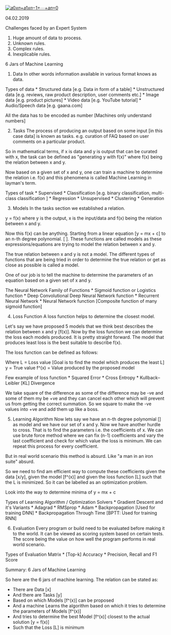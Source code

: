 <a href="https://www.codecogs.com/eqnedit.php?latex=𝑎0𝑥𝑛&plus;𝑎1𝑥𝑛−1&plus;⋯&plus;𝑎𝑛=0" target="_blank"><img src="https://latex.codecogs.com/gif.latex?𝑎0𝑥𝑛&plus;𝑎1𝑥𝑛−1&plus;⋯&plus;𝑎𝑛=0" title="𝑎0𝑥𝑛+𝑎1𝑥𝑛−1+⋯+𝑎𝑛=0" /></a>

04.02.2019
 
Challenges faced by an Expert System

1. Huge amount of data to process.
2. Unknown rules.
3. Complex rules.
4. Inexplicable rules.
 
6 Jars of Machine Learning
 
1. Data
In other words information available in various format knows as data.
 
Types of data
    * Structured data [e.g. Data in form of a table]
    * Unstructured data [e.g. reviews, raw product description, user comments etc.]
    * Image data [e.g. product pictures]
    * Video data [e.g. YouTube tutorial]
    * Audio/Speech data [e.g. gaana.com]
 
All the data has to be encoded as number [Machines only understand numbers]
 
2. Tasks
The process of producing an output based on some input [in this case data] is known as tasks. e.g. curation of FAQ based on user comments on a particular product.
 
So in mathematical terms, if x is data and y is output that can be curated with x, the task can be defined as "generating y with f(x)" where f(x) being the relation between x and y.
 
Now based on a given set of x and y, one can train a machine to determine the relation i.e. f(x) and this phenomena is called Machine Learning in layman's term. 
 
Types of task
    * Supervised
        * Classification [e.g. binary classification, multi-class classification ]
        * Regression
    * Unsupervised
        * Clustering
        * Generation
 
3. Models
In the tasks section we established a relation.
 
y = f(x) where y is the output, x is the input/data and f(x) being the relation between x and y.
 
Now this f(x) can be anything. Starting from a linear equation [y = mx + c] to an n-th degree polynomial. [ ]. These functions are called models as these expressions/equations are trying to model the relation between x and y.
 
The true relation between x and y is not a model. The different types of functions that are being tried in order to determine the true relation or get as close as possible is called a model.
 
One of our job is to tell the machine to determine the parameters of an equation based on a given set of x and y.
 
The Neural Network Family of Functions
    * Sigmoid function or Logistics function 
    * Deep Convolutional Deep Neural Network function 
    * Recurrent Neural Network 
    * Neural Network function [Composite function of many sigmoid function]
 
4. Loss Function
A loss function helps to determine the closest model.
 
Let's say we have proposed 5 models that we think best describes the relation between x and y [f(x)]. Now by the loss function we can determine the loss each models produced. It is pretty straight forward. The model that produces least loss is the best suitable to describe f(x).
 
The loss function can be defined as follows:
 
Where L = Loss value [Goal is to find the model which produces the least L]
            y = True value
         f^(x) = Value produced by the proposed model
 
Few example of loss function
    * Squared Error
    * Cross Entropy
    * Kullback–Leibler [KL] Divergence
 
We take square of the difference as some of the difference may be -ve and some of them my be +ve and they can cancel each other which will prevent us from getting the correct summation. So we square to make the -ve values into +ve and add them up like a boss.
 
5. Learning Algorithm
Now lets say we have an n-th degree polynomial [] as model and we have our set of x and  y. Now we have another hurdle to cross. That is to find the parameters i.e. the coefficients of x. We can use brute force method where we can fix (n-1) coefficients and vary the last coefficient and check for which value the loss is minimum. We can repeat this process for every coefficient.
 
But in real world scenario this method is absurd. Like "a man in an iron suite" absurd. 
 
So we need to find am efficient way to compute these coefficients given the data [x/y], given the model [f^(x)] and given the loss function [L] such that the L is minimized. So it can be labelled as an optimization problem.
 
Look into the way to determine minima of y = mx + c
 
Types of Learning Algorithm / Optimization Solvers
    * Gradient Descent and it's Variants
    * Adagrad
    * RMSprop
    * Adam
    * Backpropagation [Used for training DNN]
    * Backpropagation Through Time [BPTT: Used for training RNN]
 
6. Evaluation
Every program or build need to be evaluated before making it to the world. It can be viewed as scoring system based on certain tests. The score being the value on how well the program performs in real world scenario.
 
Types of  Evaluation Matrix
    * [Top-k] Accuracy
    * Precision, Recall and F1 Score

Summary: 6 Jars of Machine Learning


So here are the 6 jars of machine learning. The relation can be stated as:
* There are Data [x] 
* And there are Tasks [y]
* Based on which Models [f^(x)] can be proposed
* And a machine Learns the algorithm based on which it tries to determine the parameters of Models [f^(x)]
* And tries to determine the best Model [f^(x)] closest to the actual solution [y = f(x)]
* Such that the Loss [L] is minimum
